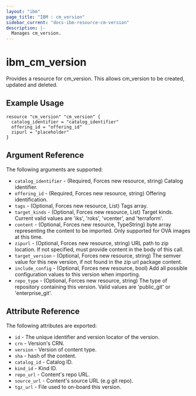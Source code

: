 ```yaml
---
layout: "ibm"
page_title: "IBM : cm_version"
sidebar_current: "docs-ibm-resource-cm-version"
description: |-
  Manages cm_version.
---
```


# ibm\_cm_version

Provides a resource for cm_version. This allows cm_version to be created, updated and deleted.

## Example Usage

```hcl
resource "cm_version" "cm_version" {
  catalog_identifier = "catalog_identifier"
  offering_id = "offering_id"
  zipurl = "placeholder"
}
```

## Argument Reference

The following arguments are supported:

* `catalog_identifier` - (Required, Forces new resource, string) Catalog identifier.
* `offering_id` - (Required, Forces new resource, string) Offering identification.
* `tags` - (Optional, Forces new resource, List) Tags array.
* `target_kinds` - (Optional, Forces new resource, List) Target kinds.  Current valid values are 'iks', 'roks', 'vcenter', and 'terraform'.
* `content` - (Optional, Forces new resource, TypeString) byte array representing the content to be imported.  Only supported for OVA images at this time.
* `zipurl` - (Optional, Forces new resource, string) URL path to zip location.  If not specified, must provide content in the body of this call.
* `target_version` - (Optional, Forces new resource, string) The semver value for this new version, if not found in the zip url package content.
* `include_config` - (Optional, Forces new resource, bool) Add all possible configuration values to this version when importing.
* `repo_type` - (Optional, Forces new resource, string) The type of repository containing this version.  Valid values are 'public_git' or 'enterprise_git'.

## Attribute Reference

The following attributes are exported:

* `id` - The unique identifier and version locator of the version.
* `crn` - Version's CRN.
* `version` - Version of content type.
* `sha` - hash of the content.
* `catalog_id` - Catalog ID.
* `kind_id` - Kind ID.
* `repo_url` - Content's repo URL.
* `source_url` - Content's source URL (e.g git repo).
* `tgz_url` - File used to on-board this version.
